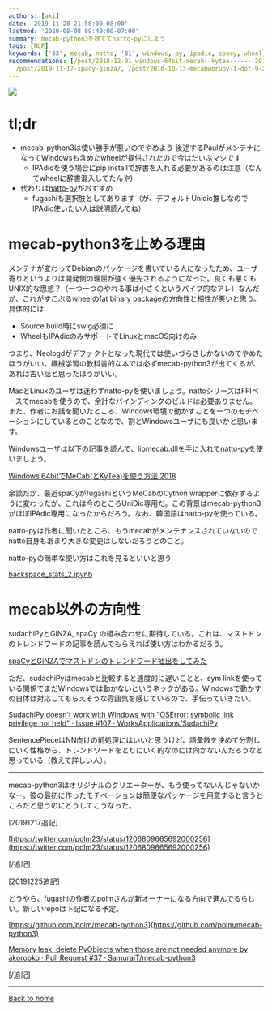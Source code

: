 ```yaml
---
authors: [aki]
date: '2019-11-28 21:58:00-08:00'
lastmod: '2020-08-08 09:40:00-07:00'
summary: mecab-python3を捨ててnatto-pyにしよう
tags: [NLP]
keywords: ['83', mecab, natto, '81', windows, py, ipadic, spacy, wheel, ginza]
recommendations: [/post/2018-12-01_windows-64bit-mecab--kytea-------2018-b283b6c7b33c/,
  /post/2019-11-17-spacy-ginza/, /post/2010-10-13-mecabworuby-1-dot-9-2-on-windows7-64bitban-deshi-ufang-fa/]
---
```


![](https://images.unsplash.com/photo-1516675457768-db513e191dcc?ixlib=rb-1.2.1&q=85&fm=jpg&crop=entropy&cs=srgb)

# tl;dr

- ~~mecab-python3は使い勝手が悪いのでやめよう~~ 後述するPaulがメンテナになってWindowsも含めたwheelが提供されたので今はだいぶマシです
    - IPAdicを使う場合にpip installで辞書を入れる必要があるのは注意（なんでwheelに辞書混入してたんや)
- 代わりは[natto-py](https://github.com/buruzaemon/natto-py/wiki/%E3%81%A8%E3%82%8A%E3%81%82%E3%81%88%E3%81%9A%E4%BD%BF%E3%81%A3%E3%81%A6%E3%81%BF%E3%82%88%E3%81%86%EF%BC%81)がおすすめ
    - fugashiも選択肢としてあります（が、デフォルトUnidic推しなのでIPAdic使いたい人は説明読んでね）

# mecab-python3を止める理由

メンテナが変わってDebianのパッケージを書いている人になったため、ユーザ寄りというよりは開発側の理屈が強く優先されるようになった。良くも悪くもUNIX的な思想？（一つ一つのやれる事は小さくというパイプ的なアレ）なんだが、これがすこぶるwheelのfat binary packageの方向性と相性が悪いと思う。具体的には

- Source build時にswig必須に
- WheelもIPAdicのみサポートでLinuxとmacOS向けのみ

つまり、Neologdがデファクトとなった現代では使いづらさしかないのでやめたほうがいい。機械学習の教科書的な本では必ずmecab-python3が出てくるが、あれは古い話と思ったほうがいい。

MacとLinuxのユーザは迷わずnatto-pyを使いましょう。nattoシリーズはFFIベースでmecabを使うので、余計なバインディングのビルドは必要ありません。また、作者にお話を聞いたところ、Windows環境で動かすことを一つのモチベーションにしているとのことなので、割とWindowsユーザにも良いかと思います。

Windowsユーザは以下の記事を読んで、libmecab.dllを手に入れてnatto-pyを使いましょう。

[Windows 64bitでMeCab(とKyTea)を使う方法 2018](https://link.medium.com/HdqI8Xer11)

余談だが、最近spaCyがfugashiというMeCabのCython wrapperに依存するように変わったが、これは今のところUniDic専用だ。この背景はmecab-python3がほぼIPAdic専用になったからだろう。なお、韓国語はnatto-pyを使っている。

natto-pyは作者に聞いたところ、もうmecabがメンテナンスされていないのでnatto自身もあまり大きな変更はしないだろうとのこと。

natto-pyの簡単な使い方はこれを見るといいと思う

[backspace_stats_2.ipynb](https://gist.github.com/chezou/fff39a2575946cf248d6ab54e60e9c58)

# mecab以外の方向性

sudachiPyとGiNZA, spaCy の組み合わせに期待している。これは、マストドンのトレンドワードの記事を読んでもらえれば使い方はわかるだろう。

[spaCyとGiNZAでマストドンのトレンドワード抽出をしてみた](spaCy%E3%81%A8GiNZA%E3%81%A7%E3%83%9E%E3%82%B9%E3%83%88%E3%83%89%E3%83%B3%E3%81%AE%E3%83%88%E3%83%AC%E3%83%B3%E3%83%89%E3%83%AF%E3%83%BC%E3%83%89%E6%8A%BD%E5%87%BA%E3%82%92%E3%81%97%E3%81%A6%E3%81%BF%E3%81%9F%20f0f13bcd4a9a4682b698ac4630eaa1a3.md)

ただ、sudachiPyはmecabと比較すると速度的に遅いことと、sym linkを使っている関係でまだWindowsでは動かないというネックがある。Windowsで動かすの自体は対応してもらえそうな雰囲気を感じているので、手伝っていきたい。

[SudachiPy doesn't work with Windows with "OSError: symbolic link privilege not held" · Issue #107 · WorksApplications/SudachiPy](https://github.com/WorksApplications/SudachiPy/issues/107)

SentencePieceはNN向けの前処理にはいいと思うけど、語彙数を決めて分割しにいく性格から、トレンドワードをとりにいく的なのには向かないんだろうなと思っている（教えて詳しい人）。

---

mecab-python3はオリジナルのクリエーターが、もう使ってないんじゃないかなー。彼の最初に作ったモチベーションは簡便なパッケージを用意すると言うところだと思うのにどうしてこうなった。

[20191217追記]

[https://twitter.com/polm23/status/1206809665692000256](https://twitter.com/polm23/status/1206809665692000256)

[/追記]

[20191225追記]

どうやら、fugashiの作者のpolmさんが新オーナーになる方向で進んでるらしい。新しいrepoは下記になる予定。

[https://github.com/polm/mecab-python3](https://github.com/polm/mecab-python3)

[Memory leak: delete PyObjects when those are not needed anymore by akorobko · Pull Request #37 · SamuraiT/mecab-python3](https://github.com/SamuraiT/mecab-python3/pull/37#issuecomment-568516091)

[/追記]

---

[Back to home](https://memo.chezo.uno)